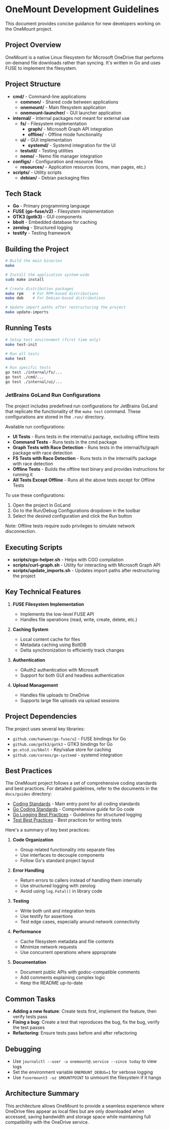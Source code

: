 # OneMount Development Guidelines

This document provides concise guidance for new developers working on the OneMount project.

## Project Overview

OneMount is a native Linux filesystem for Microsoft OneDrive that performs on-demand file downloads rather than syncing. It's written in Go and uses FUSE to implement the filesystem.

## Project Structure

- **cmd/** - Command-line applications
  - **common/** - Shared code between applications
  - **onemount/** - Main filesystem application
  - **onemount-launcher/** - GUI launcher application
- **internal/** - Internal packages not meant for external use
  - **fs/** - Filesystem implementation
    - **graph/** - Microsoft Graph API integration
    - **offline/** - Offline mode functionality
  - **ui/** - GUI implementation
    - **systemd/** - Systemd integration for the UI
  - **testutil/** - Testing utilities
  - **nemo/** - Nemo file manager integration
- **configs/** - Configuration and resource files
  - **resources/** - Application resources (icons, man pages, etc.)
- **scripts/** - Utility scripts
  - **debian/** - Debian packaging files

## Tech Stack

- **Go** - Primary programming language
- **FUSE (go-fuse/v2)** - Filesystem implementation
- **GTK3 (gotk3)** - GUI components
- **bbolt** - Embedded database for caching
- **zerolog** - Structured logging
- **testify** - Testing framework

## Building the Project

```bash
# Build the main binaries
make

# Install the application system-wide
sudo make install

# Create distribution packages
make rpm    # For RPM-based distributions
make deb    # For Debian-based distributions

# Update import paths after restructuring the project
make update-imports
```

## Running Tests

```bash
# Setup test environment (first time only)
make test-init

# Run all tests
make test

# Run specific tests
go test ./internal/fs/...
go test ./cmd/...
go test ./internal/ui/...
```

### JetBrains GoLand Run Configurations

The project includes predefined run configurations for JetBrains GoLand that replicate the functionality of the `make test` command. These configurations are stored in the `.run/` directory.

Available run configurations:
- **UI Tests** - Runs tests in the internal/ui package, excluding offline tests
- **Command Tests** - Runs tests in the cmd package
- **Graph Tests with Race Detection** - Runs tests in the internal/fs/graph package with race detection
- **FS Tests with Race Detection** - Runs tests in the internal/fs package with race detection
- **Offline Tests** - Builds the offline test binary and provides instructions for running it
- **All Tests Except Offline** - Runs all the above tests except for Offline Tests

To use these configurations:
1. Open the project in GoLand
2. Go to the Run/Debug Configurations dropdown in the toolbar
3. Select the desired configuration and click the Run button

Note: Offline tests require sudo privileges to simulate network disconnection.

## Executing Scripts

- **scripts/cgo-helper.sh** - Helps with CGO compilation
- **scripts/curl-graph.sh** - Utility for interacting with Microsoft Graph API
- **scripts/update_imports.sh** - Updates import paths after restructuring the project

## Key Technical Features

1. **FUSE Filesystem Implementation**
   - Implements the low-level FUSE API
   - Handles file operations (read, write, create, delete, etc.)

2. **Caching System**
   - Local content cache for files
   - Metadata caching using BoltDB
   - Delta synchronization to efficiently track changes

3. **Authentication**
   - OAuth2 authentication with Microsoft
   - Support for both GUI and headless authentication

4. **Upload Management**
   - Handles file uploads to OneDrive
   - Supports large file uploads via upload sessions

## Project Dependencies

The project uses several key libraries:
- `github.com/hanwen/go-fuse/v2` - FUSE bindings for Go
- `github.com/gotk3/gotk3` - GTK3 bindings for Go
- `go.etcd.io/bbolt` - Key/value store for caching
- `github.com/coreos/go-systemd` - systemd integration

## Best Practices

The OneMount project follows a set of comprehensive coding standards and best practices. For detailed guidelines, refer to the documents in the `docs/guides` directory:

- [Coding Standards](guides/coding-standards.md) - Main entry point for all coding standards
- [Go Coding Standards](guides/coding-standards.md#go-standards) - Comprehensive guide for Go code
- [Go Logging Best Practices](guides/logging-guidelines.md) - Guidelines for structured logging
- [Test Best Practices](guides/testing/test-guidelines.md) - Best practices for writing tests

Here's a summary of key best practices:

1. **Code Organization**
   - Group related functionality into separate files
   - Use interfaces to decouple components
   - Follow Go's standard project layout

2. **Error Handling**
   - Return errors to callers instead of handling them internally
   - Use structured logging with zerolog
   - Avoid using `log.Fatal()` in library code

3. **Testing**
   - Write both unit and integration tests
   - Use testify for assertions
   - Test edge cases, especially around network connectivity

4. **Performance**
   - Cache filesystem metadata and file contents
   - Minimize network requests
   - Use concurrent operations where appropriate

5. **Documentation**
   - Document public APIs with godoc-compatible comments
   - Add comments explaining complex logic
   - Keep the README up-to-date

## Common Tasks

- **Adding a new feature**: Create tests first, implement the feature, then verify tests pass
- **Fixing a bug**: Create a test that reproduces the bug, fix the bug, verify the test passes
- **Refactoring**: Ensure tests pass before and after refactoring

## Debugging

- Use `journalctl --user -u onemount@.service --since today` to view logs
- Set the environment variable `ONEMOUNT_DEBUG=1` for verbose logging
- Use `fusermount3 -uz $MOUNTPOINT` to unmount the filesystem if it hangs

## Architecture Summary

This architecture allows OneMount to provide a seamless experience where OneDrive files appear as local files but are only downloaded when accessed, saving bandwidth and storage space while maintaining full compatibility with the OneDrive service.
